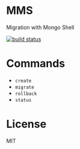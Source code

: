 MMS
===
Migration with Mongo Shell

[![build status](https://api.travis-ci.org/sailxjx/mms.png)](https://travis-ci.org/sailxjx/mms)

# Commands
* `create`
* `migrate`
* `rollback`
* `status`

# License
MIT

